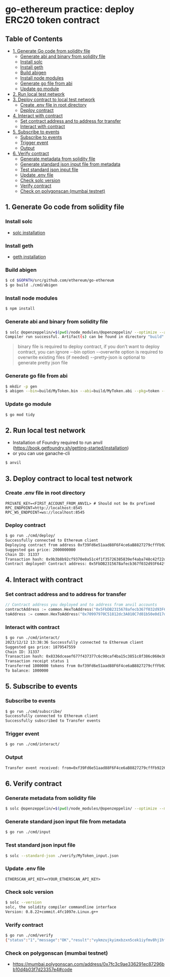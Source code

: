 # go-ethereum practice: deploy ERC20 token contract

## Table of Contents

- [1. Generate Go code from solidity file](#1-generate-go-code-from-solidity-file)
    - [Generate abi and binary from solidity file](#generate-abi-and-binary-from-solidity-file)
    - [Install solc](#install-solc)
    - [Install geth](#install-geth)
    - [Build abigen](#build-abigen)
    - [Install node modules](#install-node-modules)
    - [Generate go file from abi](#generate-go-file-from-abi)
    - [Update go module](#update-go-module)
- [2. Run local test network](#2-run-local-test-network)
- [3. Deploy contract to local test network](#3-deploy-contract-to-local-test-network)
    - [Create .env file in root directory](#create-env-file-in-root-directory)
    - [Deploy contract](#deploy-contract)
- [4. Interact with contract](#4-interact-with-contract)
    - [Set contract address and to address for transfer](#set-contract-address-and-to-address-for-transfer)
    - [Interact with contract](#interact-with-contract)
- [5. Subscribe to events](#5-subscribe-to-events)
    - [Subscribe to events](#subscribe-to-events)
    - [Trigger event](#trigger-event)
    - [Output](#output)
- [6. Verify contract](#6-verify-contract)
    - [Generate metadata from solidity file](#generate-metadata-from-solidity-file)
    - [Generate standard json input file from metadata](#generate-standard-json-input-file-from-metadata)
    - [Test standard json input file](#test-standard-json-input-file)
    - [Update .env file](#update-env-file)
    - [Check solc version](#check-solc-version)
    - [Verify contract](#verify-contract)
    - [Check on polygonscan (mumbai testnet)](#check-on-polygonscan-mumbai-testnet)

## 1. Generate Go code from solidity file

### Install solc

- [solc installation](https://docs.soliditylang.org/en/latest/installing-solidity.html)

### Install geth

- [geth installation](https://geth.ethereum.org/docs/install-and-build/installing-geth)

### Build abigen

```bash
$ cd $GOPATH/src/github.com/ethereum/go-ethereum
$ go build ./cmd/abigen
```

### Install node modules

```bash
$ npm install
```

### Generate abi and binary from solidity file

```bash
$ solc @openzeppelin/=$(pwd)/node_modules/@openzeppelin/ --optimize --abi --bin --pretty-json contracts/MyToken.sol -o build --overwrite
Compiler run successful. Artifact(s) can be found in directory "build".
```

> binary file is required to deploy contract, if you don't want to deploy contract, you can ignore --bin option
> --overwrite option is required to overwrite existing files (if needed)
> --pretty-json is optional to generate pretty json file

### Generate go file from abi

```bash
$ mkdir -p gen
$ abigen --bin=build/MyToken.bin --abi=build/MyToken.abi --pkg=token --out=gen/token.go
```

### Update go module

```bash
$ go mod tidy
```

## 2. Run local test network

- Installation of Foundry required to run anvil (https://book.getfoundry.sh/getting-started/installation)
- or you can use ganache-cli

```bash
$ anvil
```

## 3. Deploy contract to local test network

### Create .env file in root directory

```.env
PRIVATE_KEY=<FIRST_ACCOUNT_FROM_ANVIL> # Should not be 0x prefixed
RPC_ENDPOINT=http://localhost:8545
RPC_WS_ENDPOINT=ws://localhost:8545
```

### Deploy contract

```bash
$ go run ./cmd/deploy/
Successfully connected to Ethereum client
Deploying contract from address 0xf39Fd6e51aad88F6F4ce6aB8827279cffFb92266
Suggested gas price: 2000000000
Chain ID: 31337
Transaction hash: 0x9b3b8b92cf9370e0a51c4f1f35726385839ef4aba748c42f22d7327f00cca5ad
Contract deployed! Contract address: 0x5FbDB2315678afecb367f032d93F642f64180aa3
```

## 4. Interact with contract

### Set contract address and to address for transfer

```go
// Contract address you deployed and to address from anvil accounts
contractAddress := common.HexToAddress("0x5FbDB2315678afecb367f032d93F642f64180aa3")
toAddress := common.HexToAddress("0x70997970C51812dc3A010C7d01b50e0d17dc79C8")
```

### Interact with contract

```bash
$ go run ./cmd/interact/
2023/12/12 13:38:36 Successfully connected to Ethereum client
Suggested gas price: 1879547559
Chain ID: 31337
Transaction hash: 0x8336dceaef677f437377c6c90caf4ba15c3851c8f386c060e386fab5f90df64c
Transaction receipt status 1
Transferred 1000000 tokens from 0xf39Fd6e51aad88F6F4ce6aB8827279cffFb92266 to 0x70997970C51812dc3A010C7d01b50e0d17dc79C8
To balance: 1000000
```

## 5. Subscribe to events

### Subscribe to events

```bash
$ go run ./cmd/subscribe/
Successfully connected to Ethereum client
Successfully subscribed to Transfer events
```

### Trigger event

```bash
$ go run ./cmd/interact/
```

### Output

```bash
Transfer event received: from=0xf39Fd6e51aad88F6F4ce6aB8827279cffFb92266 to=0x70997970C51812dc3A010C7d01b50e0d17dc79C8 value=1000000
```

## 6. Verify contract

### Generate metadata from solidity file

```bash
$ solc @openzeppelin/=$(pwd)/node_modules/@openzeppelin/ --optimize --metadata --metadata-literal contracts/MyToken.sol -o build
```

### Generate standard json input file from metadata
    
```bash
$ go run ./cmd/input
```

### Test standard json input file
    
```bash
$ solc --standard-json ./verify/MyToken_input.json
```

### Update .env file

```.env
ETHERSCAN_API_KEY=<YOUR_ETHERSCAN_API_KEY>
```

### Check solc version

```bash
$ solc --version
solc, the solidity compiler commandline interface
Version: 0.8.22+commit.4fc1097e.Linux.g++
```

### Verify contract

```bash
$ go run ./cmd/verify
{"status":"1","message":"OK","result":"vykmzujkyimxbzxn5cek1iyfmv8hj1hf2xdwxw4ephyk8maeyb"}
```

### Check on polygonscan (mumbai testnet)

- https://mumbai.polygonscan.com/address/0x7fc3c9ae336291ec87296bb10d4b03f7d23357e4#code